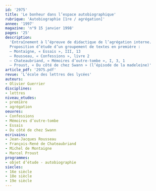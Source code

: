 ```yaml
---
id: '2975'
title: 'Le bonheur dans l’espace autobiographique'
rubrique: 'Autobiographie [1re / agrégation]'
annee: '1997'
magazine: 'n°9 15 janvier 1998'
pages: '25'
description: 
  'Entraînement à l’épreuve de didactique de l’agrégation interne.
  Proposition d’étude d’un groupement de textes en première :
  – Montaigne, « Essais », III, 13
  – Rousseau, « Confessions », livre 2
  – Chateaubriand, « Mémoires d’outre-tombe », I, 3, 1
  – Proust, « Du côté de chez Swann » (l’épisode de la madeleine)'
article_pdf: '2975.pdf'
revue: 'L’école des lettres des lycées'
auteurs:
- Olivier Guerrier
disciplines:
- lettres
niveau_etudes:
- première
- agrégation
oeuvres:
- Confessions
- Mémoires d’outre-tombe
- Essais
- Du côté de chez Swann
ecrivains:
- Jean-Jacques Rousseau
- François-René de Chateaubriand
- Michel de Montaigne
- Marcel Proust
programmes:
- objet d’étude - autobiographie
siecles:
- 16e siècle
- 18e siècle
- 19e siècle
---
```

